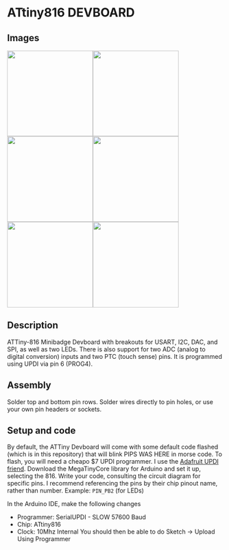 # ATtiny816 DEVBOARD
## Images
<img src="https://github.com/user-attachments/assets/08d73bf7-969f-488b-956e-efea55961474" height="200"><img src="https://github.com/user-attachments/assets/602e61fd-3275-40b5-b0be-b451f2613107" height="200"><img src="https://github.com/user-attachments/assets/3c6f5981-bbbd-4e7f-b78d-93d94c71777b" height="200"><img src="https://github.com/user-attachments/assets/4a3eb651-b174-4794-853f-94a5c92e95b5" height="200"><img src="https://github.com/user-attachments/assets/06d58bd1-e008-406e-b622-fba6eeb20f30" height="200"><img src="https://github.com/user-attachments/assets/dca33db4-9784-4bc0-88f5-30bcdb845505" height="200">
## Description
ATTiny-816 Minibadge Devboard with breakouts for USART, I2C, DAC, and SPI, as well as two LEDs. There is also support for two ADC (analog to digital conversion) inputs and two PTC (touch sense) pins. It is programmed using UPDI via pin 6 (PROG4).
## Assembly
Solder top and bottom pin rows. Solder wires directly to pin holes, or use your own pin headers or sockets.
## Setup and code
By default, the ATTiny Devboard will come with some default code flashed (which is in this repository) that will blink PIPS WAS HERE in morse code. To flash, you will need a cheapo $7 UPDI programmer. I use the [Adafruit UPDI friend](https://www.adafruit.com/product/5879). Download the MegaTinyCore library for Arduino and set it up, selecting the 816. Write your code, consulting the circuit diagram for specific pins. I recommend referencing the pins by their chip pinout name, rather than number. Example: `PIN_PB2` (for LEDs)

In the Arduino IDE, make the following changes
* Programmer: SerialUPDI - SLOW 57600 Baud
* Chip: ATtiny816
* Clock: 10Mhz Internal
You should then be able to do Sketch -> Upload Using Programmer 
